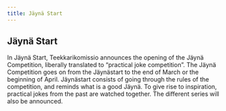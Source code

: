 ```yaml
---
title: Jäynä Start
---
```


## Jäynä Start

In Jäynä Start, Teekkarikomissio announces the opening of the Jäynä Competition, liberally translated to “practical joke
competition”. The Jäynä Competition goes on from the Jäynästart to the end of March or the beginning of April.
Jäynästart consists of going through the rules of the competition, and reminds what is a good Jäynä. To give rise to
inspiration, practical jokes from the past are watched together. The different series will also be announced.
